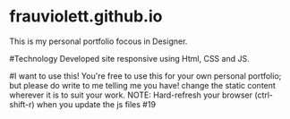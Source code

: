 # frauviolett.github.io
This is my personal portfolio focous in Designer.

#Technology
Developed site responsive using Html, CSS and JS.

#I want to use this!
You're free to use this for your own personal portfolio; but please do write to me telling me you have!
change the static content wherever it is to suit your work.
NOTE: Hard-refresh your browser (ctrl-shift-r) when you update the js files #19
